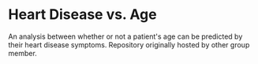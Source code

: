 # Heart Disease vs. Age
An analysis between whether or not a patient's age can be predicted by their heart disease symptoms. 
Repository originally hosted by other group member.
